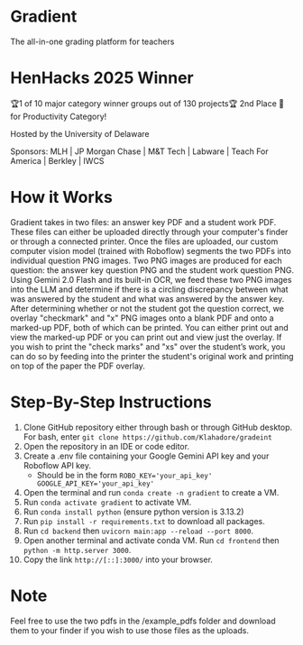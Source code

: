 # Gradient
The all-in-one grading platform for teachers

# HenHacks 2025 Winner 
🏆1 of 10 major category winner groups out of 130 projects🏆
2nd Place 🥈 for Productivity Category!

Hosted by the University of Delaware

Sponsors: MLH | JP Morgan Chase | M&T Tech | Labware | Teach For America | Berkley |  IWCS

# How it Works
Gradient takes in two files: an answer key PDF and a student work PDF. These files can either be uploaded directly through your computer's finder or through a connected printer. Once the files are uploaded, our custom computer vision model (trained with Roboflow) segments the two PDFs into individual question PNG images. Two PNG images are produced for each question: the answer key question PNG and the student work question PNG. Using Gemini 2.0 Flash and its built-in OCR, we feed these two PNG images into the LLM and determine if there is a circling discrepancy between what was answered by the student and what was answered by the answer key. After determining whether or not the student got the question correct, we overlay "checkmark" and "x" PNG images onto a blank PDF and onto a marked-up PDF, both of which can be printed. You can either print out and view the marked-up PDF or you can print out and view just the overlay. If you wish to print the "check marks" and "xs" over the student’s work, you can do so by feeding into the printer the student's original work and printing on top of the paper the PDF overlay. 

# Step-By-Step Instructions
1. Clone GitHub repository either through bash or through GitHub desktop. For bash, enter ```git clone https://github.com/Klahadore/gradeint```
2. Open the repository in an IDE or code editor.
3. Create a .env file containing your Google Gemini API key and your Roboflow API key.
   - Should be in the form ```ROBO_KEY='your_api_key'
     GOOGLE_API_KEY='your_api_key'```
4. Open the terminal and run ```conda create -n gradient``` to create a VM.
5. Run ```conda activate gradient``` to activate VM.
6. Run ```conda install python``` (ensure python version is 3.13.2)
7. Run ```pip install -r requirements.txt``` to download all packages.
8. Run ```cd backend``` then ```uvicorn main:app --reload --port 8000```.
9. Open another terminal and activate conda VM. Run ```cd frontend``` then ```python -m http.server 3000```.
10. Copy the link ```http://[::]:3000/``` into your browser.

# Note
Feel free to use the two pdfs in the /example_pdfs folder and download them to your finder if you wish to use those files as the uploads.
